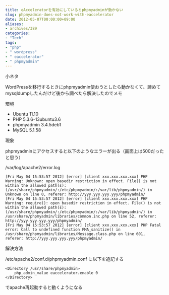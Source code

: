 ```yaml
---
title: eAcceleratorを有効にしているとphpmyadminが動かない
slug: phpmyadmin-does-not-work-with-eaccelerator
date: 2012-05-07T00:00:00+09:00
aliases:
- archives/389
categories: 
- "Tech"
tags: 
- "php"
- " wordpress"
- " eaccelerator"
- " phpmyadmin"
---
```


小ネタ

WordPressを移行するときにphpmyadmin使おうとしたら動かなくて、諦めてmysqldumpしたんだけど後から調べたら解決したのでメモ

環境

* Ubuntu 11.10
* PHP 5.3.6-13ubuntu3.6
* phpmyadmin 3.4.5deb1
* MySQL 5.1.58

現象

phpmyadminにアクセスすると以下のようなエラーが出る（画面上は500だったと思う）

/var/log/apache2/error.log

```
[Fri May 04 15:53:57 2012] [error] [client xxx.xxx.xxx.xxx] PHP Warning: Unknown: open_basedir restriction in effect. File() is not within the allowed path(s): (/usr/share/phpmyadmin/:/etc/phpmyadmin/:/var/lib/phpmyadmin/) in Unknown on line 0, referer: http://yyy.yyy.yyy.yyy/phpmyadmin/
[Fri May 04 15:53:57 2012] [error] [client xxx.xxx.xxx.xxx] PHP Warning: require(): open_basedir restriction in effect. File() is not within the allowed path(s): (/usr/share/phpmyadmin/:/etc/phpmyadmin/:/var/lib/phpmyadmin/) in /usr/share/phpmyadmin/libraries/common.inc.php on line 52, referer: http://yyy.yyy.yyy.yyy/phpmyadmin/
[Fri May 04 15:53:57 2012] [error] [client xxx.xxx.xxx.xxx] PHP Fatal error: Call to undefined function PMA_sanitize() in /usr/share/phpmyadmin/libraries/Message.class.php on line 601, referer: http://yyy.yyy.yyy.yyy/phpmyadmin/
```

解決方法

/etc/apache2/conf.d/phpmyadmin.conf に以下を追記する

```
<Directory /usr/share/phpmyadmin>
    php_admin_value eaccelerator.enable 0
</Directory>
```

でapache再起動すると動くようになる
